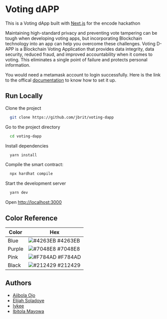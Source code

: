 
# Voting dAPP

This is a Voting dApp built with [Next.js](https://nextjs.org/) for the encode hackathon

Maintaining high-standard privacy and preventing vote tampering can be tough when developing voting apps, but incorporating Blockchain technology into an app can help you overcome these challenges.
Voting D-APP is a Blockchain Voting Application that provides data integrity, data security, reduced fraud, and improved accountability when it comes to voting. This eliminates a single point of failure and protects personal information.

You would need a metamask account to login successfully. Here is the link to the offical [documentation](https://docs.matic.network/docs/develop/metamask/hello/) to know how to set it up.


## Run Locally

Clone the project

```bash
  git clone https://github.com/jbrit/voting-dapp
```

Go to the project directory

```bash
  cd voting-dapp
```

Install dependencies

```bash
  yarn install
```

Compile the smart contract:

```bash
  npx hardhat compile
```

Start the development server

```bash
  yarn dev
```
Open [http://localhost:3000](http://localhost:3000)


  ## Color Reference

| Color             | Hex                                                                |
| ----------------- | ------------------------------------------------------------------ |
| Blue | ![#4263EB](https://via.placeholder.com/10/4263EB?text=+) #4263EB |
| Purple | ![#7048E8](https://via.placeholder.com/10/7048E8?text=+) #7048E8 |
| Pink | ![#F784AD](https://via.placeholder.com/10/F784AD?text=+) #F784AD |
| Black | ![#212429](https://via.placeholder.com/10/212429?text=+) #212429 |


## Authors

- [Ajibola Ojo](https://www.github.com/jbrit)
- [Elijah Soladoye](https://www.github.com/showdow96)
- [Iykee](https://github.com/iyke4life)
- [Ibitola Mayowa](https://www.linkedin.com/in/ibitolamayowa/)



  
<!-- To run locally -->
<!-- 
npx hardhat test
npx hardhat node: to startup a local network and create dummy accounts
in your metamask ext, switch to localhost 8484 and import one of the generated accounts using the secret keys
use another terminal and run "npx hardhat run scripts/deploy.js --network localhost" to deploy contract to localhost
-->


